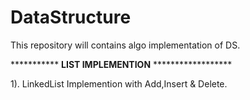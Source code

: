 # DataStructure
This repository will contains algo implementation of DS.

*********** **LIST IMPLEMENTION** ******************

1). LinkedList Implemention with Add,Insert & Delete.
